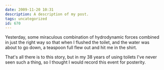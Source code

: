 ```yaml
---
date: 2009-11-20 10:31
description: A description of my post.
tags: uncategorized
id: 670
---
```

Yesterday, some miraculous combination of hydrodynamic forces combined in just the right way so that when I flushed the toilet, and the water was about to go down, a teaspoon full flew out and hit me in the shirt.

That's all there is to this story, but in my 38 years of using toilets I've never seen such a thing, so I thought I would record this event for posterity.